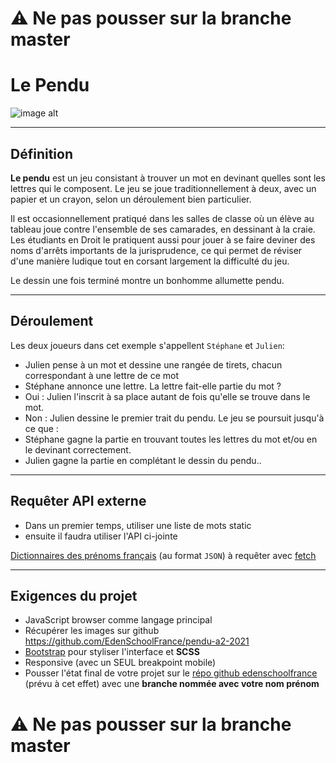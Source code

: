 # :warning: Ne pas pousser sur la branche master

# Le Pendu

![image alt](https://bafybeicf2ors3jkmbpvojxrji3mlo2fj5zrmshah4uoibfmsjdpcbt2twe.ipfs.infura-ipfs.io)
___

## Définition

**Le pendu** est un jeu consistant à trouver un mot en devinant quelles sont les lettres qui le composent. Le jeu se joue traditionnellement à deux, avec un papier et un crayon, selon un déroulement bien particulier.

Il est occasionnellement pratiqué dans les salles de classe où un élève au tableau joue contre l'ensemble de ses camarades, en dessinant à la craie. Les étudiants en Droit le pratiquent aussi pour jouer à se faire deviner des noms d'arrêts importants de la jurisprudence, ce qui permet de réviser d'une manière ludique tout en corsant largement la difficulté du jeu.

Le dessin une fois terminé montre un bonhomme allumette pendu.
___

## Déroulement
Les deux joueurs dans cet exemple s'appellent `Stéphane` et `Julien`:

- Julien pense à un mot et dessine une rangée de tirets, chacun correspondant à une lettre de ce mot
- Stéphane annonce une lettre.
La lettre fait-elle partie du mot ?
- Oui : Julien l'inscrit à sa place autant de fois qu'elle se trouve dans le mot.
- Non : Julien dessine le premier trait du pendu.
Le jeu se poursuit jusqu'à ce que :
- Stéphane gagne la partie en trouvant toutes les lettres du mot et/ou en le devinant correctement.
- Julien gagne la partie en complétant le dessin du pendu..
___
## Requêter API externe


- Dans un premier temps, utiliser une liste de mots static
- ensuite il faudra utiliser l'API ci-jointe

[Dictionnaires  des prénoms français](https://bafybeidf3zrkt4qbipia22a4rzi6v7ghnsqcrgzlmu5aibjt6fg57dalne.ipfs.infura-ipfs.io) (au format `JSON`) à requêter avec [fetch](https://developer.mozilla.org/fr/docs/Web/API/Fetch_API/Using_Fetch#:~:text=L'utilisation%20la%20plus%20simple,pas%20exactement%20de%20l'image.)
___
## Exigences du projet

- JavaScript browser comme langage principal
- Récupérer les images sur github https://github.com/EdenSchoolFrance/pendu-a2-2021
- [Bootstrap](https://getbootstrap.com) pour styliser l'interface et **SCSS**
- Responsive (avec un SEUL breakpoint mobile)
- Pousser l'état final de votre projet sur le [répo github edenschoolfrance](https://github.com/EdenSchoolFrance/pendu-a2-2021) (prévu à cet effet) avec une **branche nommée avec votre nom prénom**

# :warning: Ne pas pousser sur la branche master

